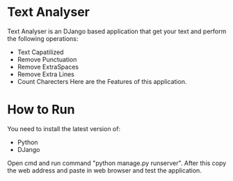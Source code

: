 # Text Analyser
Text Analyser is an DJango based application that get your text and perform the following operations:
* Text Capatilized
* Remove Punctuation
* Remove ExtraSpaces
* Remove Extra Lines
* Count Charecters
Here are the Features of this application.
# How to Run
You need to install the latest version of:
* Python
* DJango

Open cmd and run command "python manage.py runserver".
After this copy the web address and paste in web browser and test the application.
